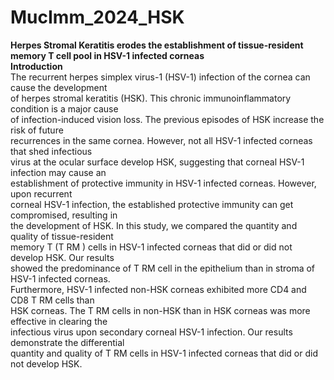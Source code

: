 # MucImm_2024_HSK
<b>Herpes Stromal Keratitis erodes the establishment of
tissue-resident memory T cell pool in HSV-1 infected corneas  </b><br>
<b>Introduction</b><br>
The recurrent herpes simplex virus-1 (HSV-1) infection of the cornea can cause the development<br>
of herpes stromal keratitis (HSK). This chronic immunoinflammatory condition is a major cause<br>
of infection-induced vision loss. The previous episodes of HSK increase the risk of future<br>
recurrences in the same cornea. However, not all HSV-1 infected corneas that shed infectious<br>
virus at the ocular surface develop HSK, suggesting that corneal HSV-1 infection may cause an<br>
establishment of protective immunity in HSV-1 infected corneas. However, upon recurrent<br>
corneal HSV-1 infection, the established protective immunity can get compromised, resulting in<br>
the development of HSK. In this study, we compared the quantity and quality of tissue-resident<br>
memory T (T RM ) cells in HSV-1 infected corneas that did or did not develop HSK. Our results<br>
showed the predominance of T RM cell in the epithelium than in stroma of HSV-1 infected corneas.<br>
Furthermore, HSV-1 infected non-HSK corneas exhibited more CD4 and CD8 T RM cells than<br>
HSK corneas. The T RM cells in non-HSK than in HSK corneas was more effective in clearing the<br>
infectious virus upon secondary corneal HSV-1 infection. Our results demonstrate the differential<br>
quantity and quality of T RM cells in HSV-1 infected corneas that did or did not develop HSK.<br>
<br>
